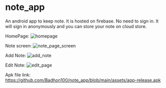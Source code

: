 # note_app

An android app to keep note. It is hosted on firebase. No need to sign in. It will sign in anonymously and you can store your note on cloud store.

HomePage:
![homepage](https://github.com/Badhon100/note_app/assets/32125810/c81c133f-a5f9-447d-8890-07eb6d43be36)

Note screen:
![note_page_screen](https://github.com/Badhon100/note_app/assets/32125810/e3c4c604-4b49-445f-9912-45e90f3de3c4)

Add Note:
![add_note](https://github.com/Badhon100/note_app/assets/32125810/b1527a53-4676-4276-9843-ffeef31af203)

Edit Note:
![edit_page](https://github.com/Badhon100/note_app/assets/32125810/3a2432bb-8f94-4342-af8e-7418b09594d2)

Apk file link: https://github.com/Badhon100/note_app/blob/main/assets/app-release.apk
